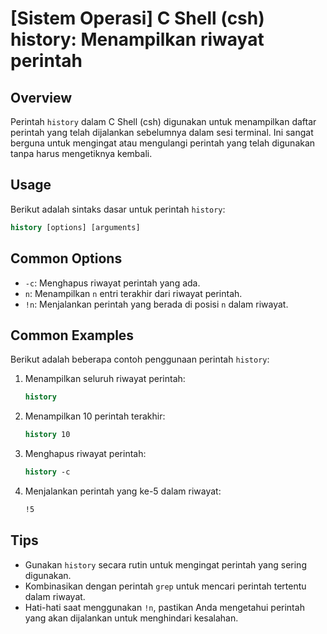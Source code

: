 # [Sistem Operasi] C Shell (csh) history: Menampilkan riwayat perintah

## Overview
Perintah `history` dalam C Shell (csh) digunakan untuk menampilkan daftar perintah yang telah dijalankan sebelumnya dalam sesi terminal. Ini sangat berguna untuk mengingat atau mengulangi perintah yang telah digunakan tanpa harus mengetiknya kembali.

## Usage
Berikut adalah sintaks dasar untuk perintah `history`:

```csh
history [options] [arguments]
```

## Common Options
- `-c`: Menghapus riwayat perintah yang ada.
- `n`: Menampilkan `n` entri terakhir dari riwayat perintah.
- `!n`: Menjalankan perintah yang berada di posisi `n` dalam riwayat.

## Common Examples
Berikut adalah beberapa contoh penggunaan perintah `history`:

1. Menampilkan seluruh riwayat perintah:
   ```csh
   history
   ```

2. Menampilkan 10 perintah terakhir:
   ```csh
   history 10
   ```

3. Menghapus riwayat perintah:
   ```csh
   history -c
   ```

4. Menjalankan perintah yang ke-5 dalam riwayat:
   ```csh
   !5
   ```

## Tips
- Gunakan `history` secara rutin untuk mengingat perintah yang sering digunakan.
- Kombinasikan dengan perintah `grep` untuk mencari perintah tertentu dalam riwayat.
- Hati-hati saat menggunakan `!n`, pastikan Anda mengetahui perintah yang akan dijalankan untuk menghindari kesalahan.
